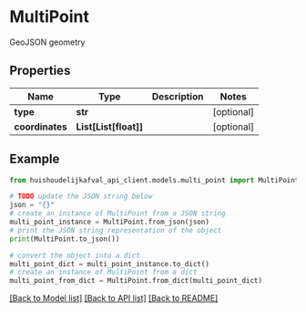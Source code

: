 # MultiPoint

GeoJSON geometry

## Properties

Name | Type | Description | Notes
------------ | ------------- | ------------- | -------------
**type** | **str** |  | [optional] 
**coordinates** | **List[List[float]]** |  | [optional] 

## Example

```python
from huishoudelijkafval_api_client.models.multi_point import MultiPoint

# TODO update the JSON string below
json = "{}"
# create an instance of MultiPoint from a JSON string
multi_point_instance = MultiPoint.from_json(json)
# print the JSON string representation of the object
print(MultiPoint.to_json())

# convert the object into a dict
multi_point_dict = multi_point_instance.to_dict()
# create an instance of MultiPoint from a dict
multi_point_from_dict = MultiPoint.from_dict(multi_point_dict)
```
[[Back to Model list]](../README.md#documentation-for-models) [[Back to API list]](../README.md#documentation-for-api-endpoints) [[Back to README]](../README.md)


